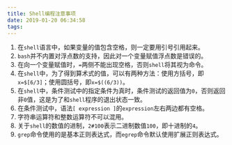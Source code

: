 ```yaml
---
title: Shell编程注意事项
date: 2019-01-20 06:34:58
tags:
---
```

1. 在`shell`语言中，如果变量的值包含空格，则一定要用引号引用起来。
2. `bash`并不内置对浮点数的支持，因此对一个变量赋值浮点数是错误的。
3. 在向一个变量赋值时，`=`两侧不能出现空格，否则`shell`将其视为命令。
4. 在`shell`中，为了得到算术式的值，可以有两种方法：使用方括号，即`x=$[6/3]`；使用圆括号，即`x=$((6/3))`。
5. 在`shell`中，条件测试中的指定条件为真时，条件测试的返回值为`0`，否则返回非`0`值，这是为了和`shell`程序的退出状态一致。
6. 在条件测试中，语法`[ expression ]`的`expression`左右两边都有空格。
7. 字符串运算符和整数运算符不可以混用。
8. 关于`shell`的数值的进制，`2#100`表示二进制数值`100`，即十进制的`4`。
9. `grep`命令使用的是基本正则表达式，而`egrep`命令默认使用扩展正则表达式。